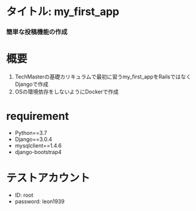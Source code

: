 # タイトル: my_first_app
### 簡単な投稿機能の作成

# 概要
1. TechMasterの基礎カリキュラムで最初に習うmy_first_appをRailsではなくDjangoで作成
2. OSの環境依存をしないようにDockerで作成

# requirement
- Python==3.7
- Django==3.0.4
- mysqlclient==1.4.6
- django-bootstrap4

# テストアカウント
- ID: root
- password: leon1939